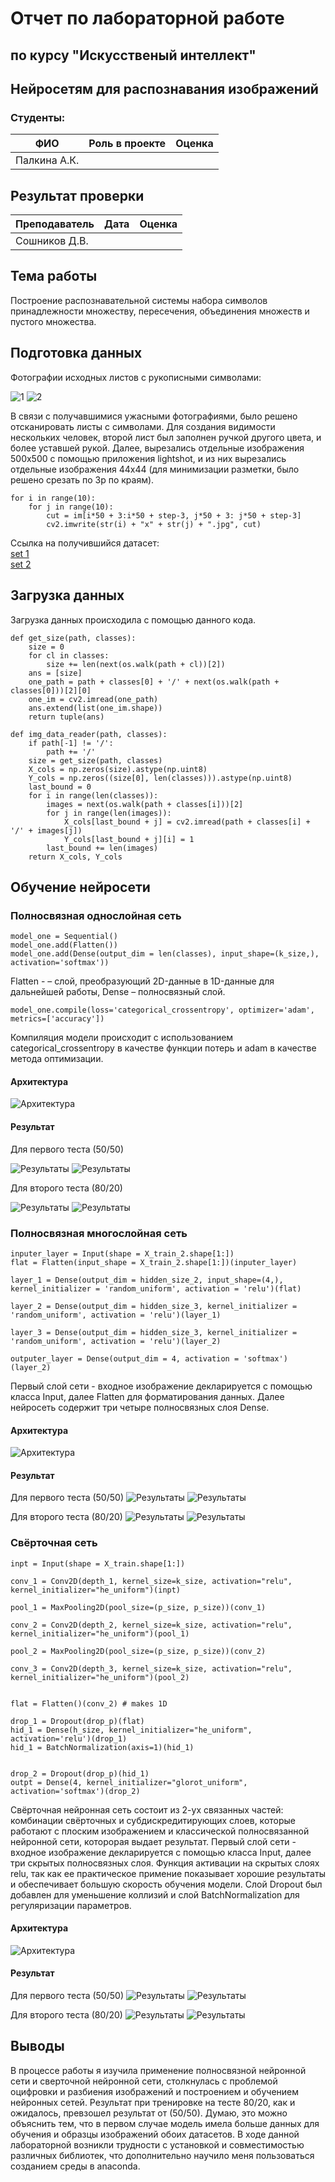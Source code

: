 # Отчет по лабораторной работе 
## по курсу "Искусственый интеллект"

## Нейросетям для распознавания изображений


### Студенты: 

| ФИО          | Роль в проекте                                | Оценка       |
|--------------|-----------------------------------------------|--------------|
| Палкина А.К. |      |              |

## Результат проверки

| Преподаватель     | Дата         |  Оценка       |
|-------------------|--------------|---------------|
| Сошников Д.В. |         |       |



## Тема работы

Построение распознавательной системы набора символов принадлежности множеству, пересечения, объединения множеств и пустого множества.


## Подготовка данных

Фотографии исходных листов с рукописными символами:

![1](report/1.jpg)
![2](report/2.jpg)

В связи с получавшимися ужасными фотографиями, было решено отсканировать листы с символами. Для создания видимости нескольких человек, второй лист был заполнен ручкой другого цвета, и более уставшей рукой. Далее, вырезались отдельные изображения 500х500 с помощью приложения lightshot, и из них вырезались отдельные изображения 44х44 (для минимизации разметки, было решено срезать по 3p по краям).

```
for i in range(10):
    for j in range(10):
        cut = im[i*50 + 3:i*50 + step-3, j*50 + 3: j*50 + step-3]
        cv2.imwrite(str(i) + "x" + str(j) + ".jpg", cut)
```


Ссылка на получившийся датасет:  
[set 1](/data/1)  
[set 2](/data/2)  


## Загрузка данных

Загрузка данных происходила с помощью данного кода.
```
def get_size(path, classes):
    size = 0
    for cl in classes:
        size += len(next(os.walk(path + cl))[2])
    ans = [size]
    one_path = path + classes[0] + '/' + next(os.walk(path + classes[0]))[2][0]
    one_im = cv2.imread(one_path)
    ans.extend(list(one_im.shape))
    return tuple(ans)

def img_data_reader(path, classes):
    if path[-1] != '/':
        path += '/'
    size = get_size(path, classes)
    X_cols = np.zeros(size).astype(np.uint8)
    Y_cols = np.zeros((size[0], len(classes))).astype(np.uint8)
    last_bound = 0
    for i in range(len(classes)):
        images = next(os.walk(path + classes[i]))[2]
        for j in range(len(images)):
            X_cols[last_bound + j] = cv2.imread(path + classes[i] + '/' + images[j])
            Y_cols[last_bound + j][i] = 1
        last_bound += len(images)
    return X_cols, Y_cols
```
## Обучение нейросети

### Полносвязная однослойная сеть

```
model_one = Sequential()
model_one.add(Flatten())
model_one.add(Dense(output_dim = len(classes), input_shape=(k_size,), activation='softmax'))
```
Flatten - – слой, преобразующий 2D-данные в 1D-данные для дальнейшей работы, Dense – полносвязный слой.

```
model_one.compile(loss='categorical_crossentropy', optimizer='adam', metrics=['accuracy'])
```

Компиляция модели происходит с использованием categorical_crossentropy в качестве функции потерь и adam в качестве метода оптимизации.

#### Архитектура

![Архитектура](report/SimpleNetworkStructure.png)

#### Результат

Для первого теста (50/50)

![Результаты](report/111.png)
![Результаты](report/112.png)



Для второго теста (80/20)

![Результаты](report/121.png)
![Результаты](report/122.png)

### Полносвязная многослойная сеть

```
inputer_layer = Input(shape = X_train_2.shape[1:])
flat = Flatten(input_shape = X_train_2.shape[1:])(inputer_layer)

layer_1 = Dense(output_dim = hidden_size_2, input_shape=(4,), kernel_initializer = 'random_uniform', activation = 'relu')(flat)

layer_2 = Dense(output_dim = hidden_size_3, kernel_initializer = 'random_uniform', activation = 'relu')(layer_1)

layer_3 = Dense(output_dim = hidden_size_3, kernel_initializer = 'random_uniform', activation = 'relu')(layer_2)

outputer_layer = Dense(output_dim = 4, activation = 'softmax')(layer_2)
```
Первый слой сети - входное изображение декларируется с помощью класса Input, далее Flatten для форматирования данных. Далее нейросеть содержит три четыре полносвязных слоя Dense.

#### Архитектура

![Архитектура](report/MultiLayerNetworkStructure.png)

#### Результат

Для первого теста (50/50)
![Результаты](report/211.png)
![Результаты](report/212.png)

Для второго теста (80/20)
![Результаты](report/221.png)
![Результаты](report/222.png)


### Свёрточная сеть

```
inpt = Input(shape = X_train.shape[1:])

conv_1 = Conv2D(depth_1, kernel_size=k_size, activation="relu", kernel_initializer="he_uniform")(inpt)

pool_1 = MaxPooling2D(pool_size=(p_size, p_size))(conv_1)

conv_2 = Conv2D(depth_2, kernel_size=k_size, activation="relu", kernel_initializer="he_uniform")(pool_1)

pool_2 = MaxPooling2D(pool_size=(p_size, p_size))(conv_2)

conv_3 = Conv2D(depth_3, kernel_size=k_size, activation="relu", kernel_initializer="he_uniform")(pool_2)


flat = Flatten()(conv_2) # makes 1D

drop_1 = Dropout(drop_p)(flat)
hid_1 = Dense(h_size, kernel_initializer="he_uniform", activation='relu')(drop_1)
hid_1 = BatchNormalization(axis=1)(hid_1)
 

drop_2 = Dropout(drop_p)(hid_1)
outpt = Dense(4, kernel_initializer="glorot_uniform", activation='softmax')(drop_2)
```
Свёрточная нейронная сеть состоит из 2-ух связанных частей: комбинации свёрточных и субдискредитирующих слоев, которые работают с плоским изображением и классической полносвязанной нейронной сети, которорая выдает результат.
Первый слой сети - входное изображение декларируется с помощью класса Input, далее три скрытых полносвязных слоя. Функция активации на скрытых слоях relu, так как ее практическое примение показывает хорошие результаты и обеспечивает большую скорость обучения модели. Слой Dropout был добавлен для уменьшение коллизий и слой BatchNormalization для регуляризации параметров.

#### Архитектура

![Архитектура](report/ConvolutionalNetworkStructure.png)

#### Результат

Для первого теста (50/50)
![Результаты](report/311.png)
![Результаты](report/312.png)

Для второго теста (80/20)
![Результаты](report/321.png)
![Результаты](report/322.png)



## Выводы

В процессе работы я изучила применение полносвязной нейронной сети и сверточной нейронной сети, столкнулась с проблемой оцифровки и разбиения изображений и построением и обучением нейронных сетей.
Результат при тренировке на тесте 80/20, как и ожидалось, превзошел результат от (50/50). Думаю, это можно объяснить тем, что в первом случае модель имела больше данных для обучения и образцы изображений обоих датасетов. 
В ходе данной лабораторной возникли трудности с установкой и совместимостью различных библиотек, что дополнительно научило меня пользоваться созданием среды в anaconda.
